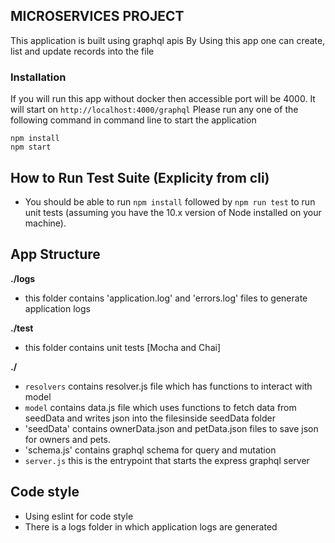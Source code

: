 ## MICROSERVICES PROJECT

This application is built using graphql apis
By Using this app one can create, list and update records into the file

### Installation 
If you will run this app without docker then accessible port will be 4000. It will start on `http://localhost:4000/graphql`
Please run any one of the following command in command line to start the application
``` 
npm install
npm start
```

## How to Run Test Suite (Explicity from cli)

 - You should be able to run `npm install` followed by `npm run test` to run unit tests (assuming you have the 10.x version of Node installed on your machine).

## App Structure

**./logs**

- this folder contains 'application.log' and 'errors.log' files to generate application logs

**./test**

- this folder contains unit tests [Mocha and Chai]

**./**

- `resolvers` contains resolver.js file which has functions to interact with model
- `model` contains data.js file which uses functions to fetch data from seedData and writes json into the filesinside seedData folder
- 'seedData' contains ownerData.json and petData.json files to save json for owners and pets.
- 'schema.js' contains graphql schema for query and mutation
- `server.js` this is the entrypoint that starts the express graphql server

## Code style ##
- Using eslint for code style
- There is a logs folder in which application logs are generated


